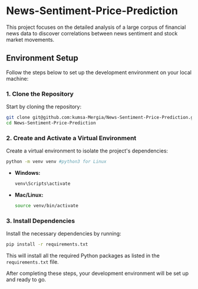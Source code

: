 # News-Sentiment-Price-Prediction

This project focuses on the detailed analysis of a large corpus of financial news data to discover correlations between news sentiment and stock market movements.

## Environment Setup

Follow the steps below to set up the development environment on your local machine:

### 1. Clone the Repository

Start by cloning the repository:

```bash
git clone git@github.com:kumsa-Mergia/News-Sentiment-Price-Prediction.git
cd News-Sentiment-Price-Prediction
```

### 2. Create and Activate a Virtual Environment

Create a virtual environment to isolate the project's dependencies:

```bash
python -m venv venv #python3 for Linux
```

- **Windows:**

  ```bash
  venv\Scripts\activate
  ```

- **Mac/Linux:**

  ```bash
  source venv/bin/activate
  ```

### 3. Install Dependencies

Install the necessary dependencies by running:

```bash
pip install -r requirements.txt
```

This will install all the required Python packages as listed in the `requirements.txt` file.

After completing these steps, your development environment will be set up and ready to go.
